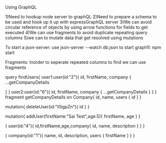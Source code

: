 Using GraphQL

1)Need to hookup node server to graphQL
2)Need to prepare a schema to be used and hook up it up with expressGraphQL server
3)We can avoid circular reference of objects by using arrow functions for fields to get executed
4)We can use fragments to avoid duplicate repeating query columns
5)we can to mutate data that get resolved using mutations

To start a json-server:
use json-server --watch db.json
to start graph1l:
npm start

Fragments:
Inorder to seperate repeated columns to find we can use fragments

query findUsers{
user1:user(id:"2"){
  id,
  firstName,
  company {
   		...getCompanyDetails

  }
}
  user2:user(id:"6"){
  id,
  firstName,
  company {
		...getCompanyDetails
  }
}
}
fragment getCompanyDetails on Company{
     id,
    name,
    users {
      id
    }
}

mutation{
  deleteUser(id:"I0igpZn"){
    id
  }
}



mutation{
  addUser(firstName:"Sai Test",age:5){
    firstName,
    age
  }
}

{
  user(id:"4"){
    id,firstName,age,company{
      id,
      name,
      description
    }
  }
}

{
 company(id:"1"){
  name,
  id,
  description,
  users {
    firstName
  }
}
}
